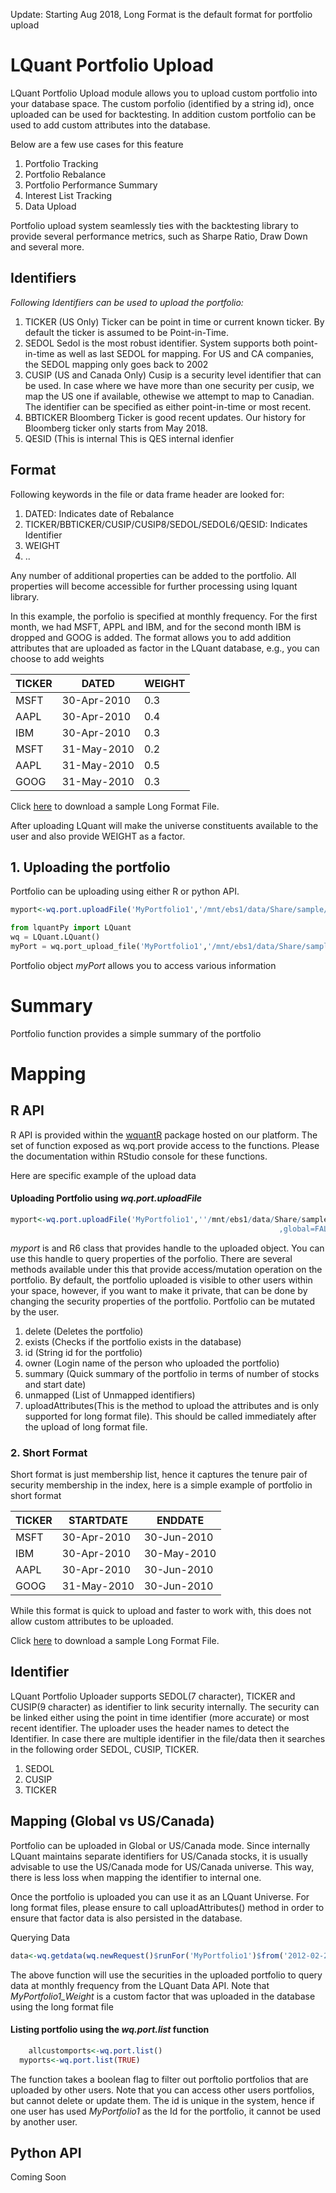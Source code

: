 Update: Starting Aug 2018, Long Format is the default format for portfolio upload


# LQuant Portfolio Upload 

LQuant Portfolio Upload module allows you to upload custom portfolio into your database space. The custom porfolio (identified by a string id), once uploaded can be used for backtesting. In addition custom portfolio can be used to add custom attributes into the database. 

Below are a few use cases for this feature

1. Portfolio Tracking
2. Portfolio Rebalance
3. Portfolio Performance Summary
4. Interest List Tracking
5. Data Upload

Portfolio upload system seamlessly ties with the backtesting library to provide several performance metrics, such as Sharpe Ratio, Draw Down and several more. 

## Identifiers

*Following Identifiers can be used to upload the portfolio:*

1. TICKER (US Only)
   Ticker can be point in time or current known ticker. By default the ticker is assumed to be Point-in-Time. 
2. SEDOL 
   Sedol is the most robust identifier. System supports both point-in-time as well as last SEDOL for mapping. For US and CA companies, the SEDOL mapping only goes back to 2002
3. CUSIP (US and Canada Only)
   Cusip is a security level identifier that can be used. In case where we have more than one security per cusip, we map the US one if available, othewise we attempt to map to Canadian. The identifier can be specified as either point-in-time or most recent. 
4. BBTICKER
   Bloomberg Ticker is good recent updates. Our history for Bloomberg ticker only starts from May 2018. 
5. QESID (This is internal 
   This is QES internal idenfier

## Format

Following keywords in the file or data frame header are looked for:

1. DATED: Indicates date of Rebalance
2. TICKER/BBTICKER/CUSIP/CUSIP8/SEDOL/SEDOL6/QESID: Indicates Identifier
3. WEIGHT 
4. ..

Any number of additional properties can be added to the portfolio. All properties will become accessible for further processing using lquant library. 

In this example, the porfolio is specified at monthly frequency. For the first month, we had MSFT, APPL and IBM, and for the second month IBM is dropped and GOOG is added. The  format allows you to add addition attributes that are uploaded as factor in the LQuant database, e.g., you can choose to add weights 

|TICKER|DATED|WEIGHT|
|------|-----|------|
|MSFT|30-Apr-2010|0.3|
|AAPL|30-Apr-2010|0.4|
|IBM|30-Apr-2010|0.3|
|MSFT|31-May-2010|0.2|
|AAPL|31-May-2010|0.5|
|GOOG|31-May-2010|0.3|

Click [here](https://raw.githubusercontent.com/wolferesearch/docs/master/sample/LongFormatPort.csv) to download a sample Long Format File. 

After uploading LQuant will make the universe constituents available to the user and also provide WEIGHT as a factor. 

## 1. Uploading the portfolio

Portfolio can be uploading using either R or python API. 

```R
myport<-wq.port.uploadFile('MyPortfolio1','/mnt/ebs1/data/Share/sample/LongPort.csv',global=FALSE,pitId=FALSE,shortFormat=FALSE)
```

```python
from lquantPy import LQuant
wq = LQuant.LQuant()
myPort = wq.port_upload_file('MyPortfolio1','/mnt/ebs1/data/Share/sample/LongPort.csv',global=FALSE,pitId=FALSE,shortFormat=FALSE)
```

Portfolio object *myPort* allows you to access various information 

# Summary

Portfolio function provides a simple summary of the portfolio

# Mapping


## R API

R API is provided within the [wquantR](https://github.com/wolferesearch/docs/blob/master/r-api/wquantR.pdf) package hosted on our platform. The set of function exposed as wq.port provide access to the functions. Please the documentation within RStudio console for these functions. 

Here are specific example of the upload data


#### Uploading Portfolio using *wq.port.uploadFile*

```R
myport<-wq.port.uploadFile('MyPortfolio1',''/mnt/ebs1/data/Share/sample/LongPort.csv',
															,global=FALSE,pitId=FALSE,shortFormat=FALSE)
```
*myport* is and R6 class that provides handle to the uploaded object. You can use this handle to query properties of the porfolio. There are several methods available under this that provide access/mutation operation on the portfolio. By default, the portfolio uploaded is visible to other users within your space, however, if you want to make it private, that can be done by changing the security properties of the portfolio. Portfolio can be mutated by the user. 



1. delete (Deletes the portfolio)
2. exists (Checks if the portfolio exists in the database)
3. id     (String id for the portfolio)
4. owner  (Login name of the person who uploaded the portfolio)
5. summary (Quick summary of the portfolio in terms of number of stocks and start date)
6. unmapped (List of Unmapped identifiers)
7. uploadAttributes(This is the method to upload the attributes and is only supported for long format file). This should be called immediately after the upload of long format file. 




### 2. Short Format

Short format is just membership list, hence it captures the tenure pair of security membership in the index, here is a simple example of portfolio in short format

|TICKER|STARTDATE|ENDDATE|
|------|---------|--------|
|MSFT|30-Apr-2010|30-Jun-2010|
|IBM |30-Apr-2010|30-May-2010|
|AAPL|30-Apr-2010|30-Jun-2010|
|GOOG|31-May-2010|30-Jun-2010|

While this format is quick to upload and faster to work with, this does not allow custom attributes to be uploaded. 

Click [here](https://raw.githubusercontent.com/wolferesearch/docs/master/sample/ShortFormatPort.csv) to download a sample Long Format File. 

## Identifier

LQuant Portfolio Uploader supports SEDOL(7 character), TICKER and CUSIP(9 character) as identifier to link security internally. The security can be linked either using the point in time identifier (more accurate) or most recent identifier. The uploader uses the header names to detect the Identifier. In case there are multiple identifier in the file/data then it searches in the following order SEDOL, CUSIP, TICKER. 

1. SEDOL
2. CUSIP
3. TICKER



## Mapping (Global vs US/Canada)
Portfolio can be uploaded in Global or US/Canada mode. Since internally LQuant maintains separate identifiers for US/Canada stocks, it is usually advisable to use the US/Canada mode for US/Canada universe. This way, there is less loss when mapping the identifier to internal one. 





Once the portfolio is uploaded you can use it as an LQuant Universe. For long format files, please ensure to call uploadAttributes() method in order to ensure that factor data is also persisted in the database. 

Querying Data

```R
data<-wq.getdata(wq.newRequest()$runFor('MyPortfolio1')$from('2012-02-28')$to('2017-02-28')$at('1m')$a('IN_MyPortfolio1')$a('MyPortfolio1_Weight')$a('PRCCD'))
```

The above function will use the securities in the uploaded portfolio to query data at monthly frequency from the LQuant Data API. Note that *MyPortfolio1_Weight* is a custom factor that was uploaded in the database using the long format file


#### Listing portfolio using the *wq.port.list* function

```R
	allcustomports<-wq.port.list()
  myports<-wq.port.list(TRUE)
```

The function takes a boolean flag to filter out porftolio portfolios that are uploaded by other users. Note that you can access other users portfolios, but cannot delete or update them. The id is unique in the system, hence if one user has used *MyPortfolio1* as the Id for the portfolio, it cannot be used by another user. 






## Python API
Coming Soon


 





